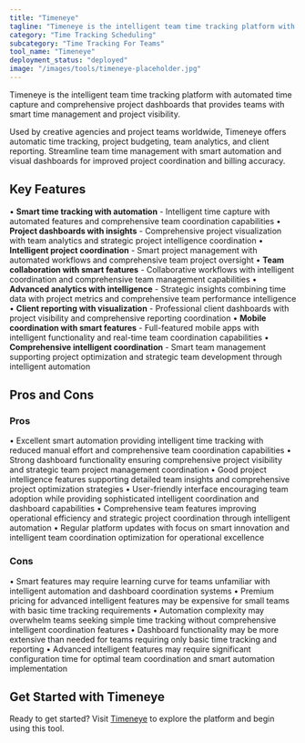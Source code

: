 ```yaml
---
title: "Timeneye"
tagline: "Timeneye is the intelligent team time tracking platform with automated time capture and comprehensive project dashboards that provides teams with smar..."
category: "Time Tracking Scheduling"
subcategory: "Time Tracking For Teams"
tool_name: "Timeneye"
deployment_status: "deployed"
image: "/images/tools/timeneye-placeholder.jpg"
---
```

Timeneye is the intelligent team time tracking platform with automated time capture and comprehensive project dashboards that provides teams with smart time management and project visibility.

Used by creative agencies and project teams worldwide, Timeneye offers automatic time tracking, project budgeting, team analytics, and client reporting. Streamline team time management with smart automation and visual dashboards for improved project coordination and billing accuracy.

## Key Features

• **Smart time tracking with automation** - Intelligent time capture with automated features and comprehensive team coordination capabilities
• **Project dashboards with insights** - Comprehensive project visualization with team analytics and strategic project intelligence coordination
• **Intelligent project coordination** - Smart project management with automated workflows and comprehensive team project oversight
• **Team collaboration with smart features** - Collaborative workflows with intelligent coordination and comprehensive team management capabilities
• **Advanced analytics with intelligence** - Strategic insights combining time data with project metrics and comprehensive team performance intelligence
• **Client reporting with visualization** - Professional client dashboards with project visibility and comprehensive reporting coordination
• **Mobile coordination with smart features** - Full-featured mobile apps with intelligent functionality and real-time team coordination capabilities
• **Comprehensive intelligent coordination** - Smart team management supporting project optimization and strategic team development through intelligent automation

## Pros and Cons

### Pros
• Excellent smart automation providing intelligent time tracking with reduced manual effort and comprehensive team coordination capabilities
• Strong dashboard functionality ensuring comprehensive project visibility and strategic team project management coordination
• Good project intelligence features supporting detailed team insights and comprehensive project optimization strategies
• User-friendly interface encouraging team adoption while providing sophisticated intelligent coordination and dashboard capabilities
• Comprehensive team features improving operational efficiency and strategic project coordination through intelligent automation
• Regular platform updates with focus on smart innovation and intelligent team coordination optimization for operational excellence

### Cons
• Smart features may require learning curve for teams unfamiliar with intelligent automation and dashboard coordination systems
• Premium pricing for advanced intelligent features may be expensive for small teams with basic time tracking requirements
• Automation complexity may overwhelm teams seeking simple time tracking without comprehensive intelligent coordination features
• Dashboard functionality may be more extensive than needed for teams requiring only basic time tracking and reporting
• Advanced intelligent features may require significant configuration time for optimal team coordination and smart automation implementation
## Get Started with Timeneye

Ready to get started? Visit [Timeneye](https://timeneye.com) to explore the platform and begin using this tool.
